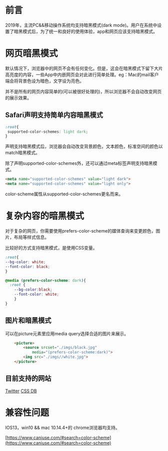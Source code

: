 # 前言

2019年，主流PC&&移动操作系统均支持暗黑模式(dark mode)。用户在系统中设置了暗黑模式后，为了统一和良好的使用体验，app和网页应该支持暗黑模式。

# 网页暗黑模式

默认情况下，浏览器中的网页不会有任何变化。但是，这会在暗黑模式下留下大片高亮度的内容，一些App中内嵌网页会对此进行简单处理。eg：Mac的mail客户端会将背景色设为暗色，文字设为亮色。

并不是所有的网页内容简单的(可以被很好处理的)，所以浏览器不会自动改变网页的展示效果。

## Safari声明支持简单内容暗黑模式

```css
:root{
 supported-color-schemes: light dark;
}
```
声明支持暗黑模式后，浏览器会自动改变背景颜色，文本颜色，标准空间的颜色以match暗黑模式。

除了声明supported-color-schemes外，还可以通过meta标签声明支持暗黑模式。

```html
<meta name="supported-color-schemes" value="light dark">
<meta name="supported-color-schemes" value="light only">
```

  color-scheme属性从supported-color-schemes更名而来。

#  复杂内容的暗黑模式

对于复杂的网页，你需要使用prefers-color-scheme的媒体查询来变更颜色，图片，布局等样式信息。

比较好的方式支持暗黑模式，是使用CSS变量。

```css
:root{
--bg-color: white;
--font-color: black;
}

@media (prefers-color-scheme: dark){
  :root {
    --bg-color:black;
    --font-color: white;
    }
}
```
## 图片和暗黑模式

可以在picture元素里应用media query选择合适的图片来展示。

```html
    <picture>
        <source srcset="./imgs/black.jpg"
            media="(prefers-color-scheme:dark)">
        <img src="./imgs//white.jpg">
    </picture>
```

## 目前支持的网站

[Twitter](https://mobile.twitter.com/)
[CSS DB](https://cssdb.org/)

# 兼容性问题

IOS13，win10 && mac 10.14.4+的 chrome浏览器均支持。

[https://www.caniuse.com/#search=color-scheme](https://www.caniuse.com/#search=color-scheme)

